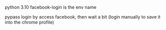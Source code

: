 python 3.10
facebook-login is the env name

pypass login by access facebook, then wait a bit (login manually to save it into the chrome profile)